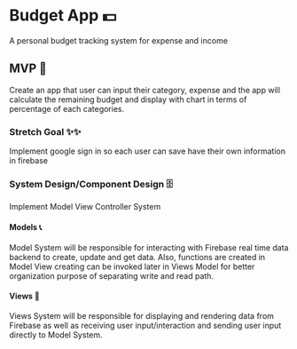 # Budget App 💵

A personal budget tracking system for expense and income

## MVP 🎯

Create an app that user can input their category, expense and the app will calculate the remaining budget and display with chart in terms of percentage of each categories.

### Stretch Goal ✨✨

Implement google sign in so each user can save have their own information in firebase

### System Design/Component Design 🗄
Implement Model View Controller System

#### Models 📞
Model System will be responsible for interacting with Firebase real time data backend to create, update and get data. Also, functions are created in Model View creating can be invoked later in Views Model for better organization purpose of separating write and read path.

#### Views 👀
Views System will be responsible for displaying and rendering data from Firebase as well as receiving user input/interaction and sending user input directly to Model System.


